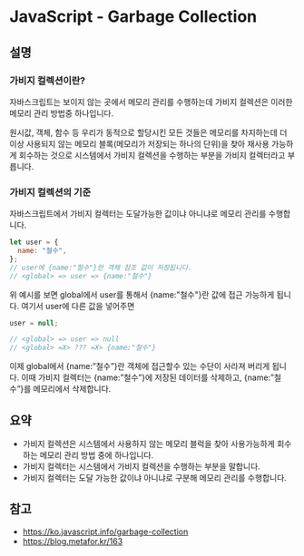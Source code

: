 # JavaScript - Garbage Collection

## 설명

### 가비지 컬렉션이란?

자바스크립트는 보이지 않는 곳에서 메모리 관리를 수행하는데 가비지 컬렉션은 이러한 메모리 관리 방법중 하나입니다.

원시값, 객체, 함수 등 우리가 동적으로 할당시킨 모든 것들은 메모리를 차지하는데 더 이상 사용되지 않는 메모리 블록(메모리가 저장되는 하나의 단위)을 찾아 재사용 가능하게 회수하는 것으로 시스템에서 가비지 컬렉션을 수행하는 부분을 가비지 컬렉터라고 부릅니다.

### 가비지 컬렉션의 기준

자바스크립트에서 가비지 컬렉터는 도달가능한 값이냐 아니냐로 메모리 관리를 수행합니다.

```jsx
let user = {
  name: "철수",
};
// user에 {name:"철수"}란 객체 참조 값이 저장됩니다.
// <global> => user => {name:"철수"}
```

위 예시를 보면 global에서 user를 통해서 {name:"철수"}란 값에 접근 가능하게 됩니다. 여기서 user에 다른 값을 넣어주면

```jsx
user = null;

// <global> => user => null
// <global> =X> ??? =X> {name:"철수"}
```

이제 global에서 {name:”철수”}란 객체에 접근할수 있는 수단이 사라져 버리게 됩니다. 이때 가비지 컬렉터는 {name:”철수”}에 저장된 데이터를 삭제하고, {name:”철수”}를 메모리에서 삭제합니다.

## 요약

- 가비지 컬렉션은 시스템에서 사용하지 않는 메모리 블럭을 찾아 사용가능하게 회수하는 메모리 관리 방법 중에 하나입니다.
- 가비지 컬렉터는 시스템에서 가비지 컬렉션을 수행하는 부분을 말합니다.
- 가비지 컬렉터는 도달 가능한 값이냐 아니냐로 구분해 메모리 관리를 수행합니다.

## 참고

- https://ko.javascript.info/garbage-collection
- https://blog.metafor.kr/163
